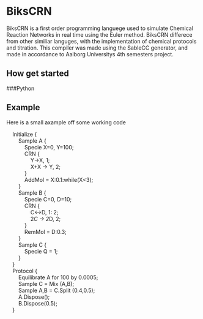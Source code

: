 BiksCRN
=======
BiksCRN is a first order programming languege used to simulate Chemical Reaction Networks in real time using the Euler method. BiksCRN differece from other similiar languges, with the implementation of chemical protocols and titration. This compiler was made using the SableCC generator, and made in accordance to Aalborg Universitys 4th semesters project.

How get started
---------------
###Python

Example
-------
Here is a small axample off some working code

&nbsp;&nbsp;&nbsp;&nbsp;Initialize {  
&nbsp;&nbsp;&nbsp;&nbsp;&nbsp;&nbsp;&nbsp;&nbsp;Sample A {  
&nbsp;&nbsp;&nbsp;&nbsp;&nbsp;&nbsp;&nbsp;&nbsp;&nbsp;&nbsp;&nbsp;&nbsp;Specie X=0, Y=100;  
&nbsp;&nbsp;&nbsp;&nbsp;&nbsp;&nbsp;&nbsp;&nbsp;&nbsp;&nbsp;&nbsp;&nbsp;CRN {  
&nbsp;&nbsp;&nbsp;&nbsp;&nbsp;&nbsp;&nbsp;&nbsp;&nbsp;&nbsp;&nbsp;&nbsp;&nbsp;&nbsp;&nbsp;&nbsp;Y->X, 1;  
&nbsp;&nbsp;&nbsp;&nbsp;&nbsp;&nbsp;&nbsp;&nbsp;&nbsp;&nbsp;&nbsp;&nbsp;&nbsp;&nbsp;&nbsp;&nbsp;X+X -> Y, 2;  
&nbsp;&nbsp;&nbsp;&nbsp;&nbsp;&nbsp;&nbsp;&nbsp;&nbsp;&nbsp;&nbsp;&nbsp;}  
&nbsp;&nbsp;&nbsp;&nbsp;&nbsp;&nbsp;&nbsp;&nbsp;&nbsp;&nbsp;&nbsp;&nbsp;AddMol = X:0.1:while(X<3);  
&nbsp;&nbsp;&nbsp;&nbsp;&nbsp;&nbsp;&nbsp;&nbsp;}  
&nbsp;&nbsp;&nbsp;&nbsp;&nbsp;&nbsp;&nbsp;&nbsp;Sample B {  
&nbsp;&nbsp;&nbsp;&nbsp;&nbsp;&nbsp;&nbsp;&nbsp;&nbsp;&nbsp;&nbsp;&nbsp;Specie C=0, D=10;  
&nbsp;&nbsp;&nbsp;&nbsp;&nbsp;&nbsp;&nbsp;&nbsp;&nbsp;&nbsp;&nbsp;&nbsp;CRN {  
&nbsp;&nbsp;&nbsp;&nbsp;&nbsp;&nbsp;&nbsp;&nbsp;&nbsp;&nbsp;&nbsp;&nbsp;&nbsp;&nbsp;&nbsp;&nbsp;C<->D, 1: 2;  
&nbsp;&nbsp;&nbsp;&nbsp;&nbsp;&nbsp;&nbsp;&nbsp;&nbsp;&nbsp;&nbsp;&nbsp;&nbsp;&nbsp;&nbsp;&nbsp;2*C -> 2*D, 2;  
&nbsp;&nbsp;&nbsp;&nbsp;&nbsp;&nbsp;&nbsp;&nbsp;&nbsp;&nbsp;&nbsp;&nbsp;}  
&nbsp;&nbsp;&nbsp;&nbsp;&nbsp;&nbsp;&nbsp;&nbsp;&nbsp;&nbsp;&nbsp;&nbsp;RemMol = D:0.3;  
&nbsp;&nbsp;&nbsp;&nbsp;&nbsp;&nbsp;&nbsp;&nbsp;}  
&nbsp;&nbsp;&nbsp;&nbsp;&nbsp;&nbsp;&nbsp;&nbsp;Sample C {  
&nbsp;&nbsp;&nbsp;&nbsp;&nbsp;&nbsp;&nbsp;&nbsp;&nbsp;&nbsp;&nbsp;&nbsp;Specie Q = 1;  
&nbsp;&nbsp;&nbsp;&nbsp;&nbsp;&nbsp;&nbsp;&nbsp;}  
&nbsp;&nbsp;&nbsp;&nbsp;}  
&nbsp;&nbsp;&nbsp;&nbsp;Protocol {  
    &nbsp;&nbsp;&nbsp;&nbsp;&nbsp;&nbsp;&nbsp;&nbsp;Equilibrate A for 100 by 0.0005;  
    &nbsp;&nbsp;&nbsp;&nbsp;&nbsp;&nbsp;&nbsp;&nbsp;Sample C = Mix (A,B);  
    &nbsp;&nbsp;&nbsp;&nbsp;&nbsp;&nbsp;&nbsp;&nbsp;Sample A,B = C.Split (0.4,0.5);  
    &nbsp;&nbsp;&nbsp;&nbsp;&nbsp;&nbsp;&nbsp;&nbsp;A.Dispose();  
    &nbsp;&nbsp;&nbsp;&nbsp;&nbsp;&nbsp;&nbsp;&nbsp;B.Dispose(0.5);  
&nbsp;&nbsp;&nbsp;&nbsp;}  

